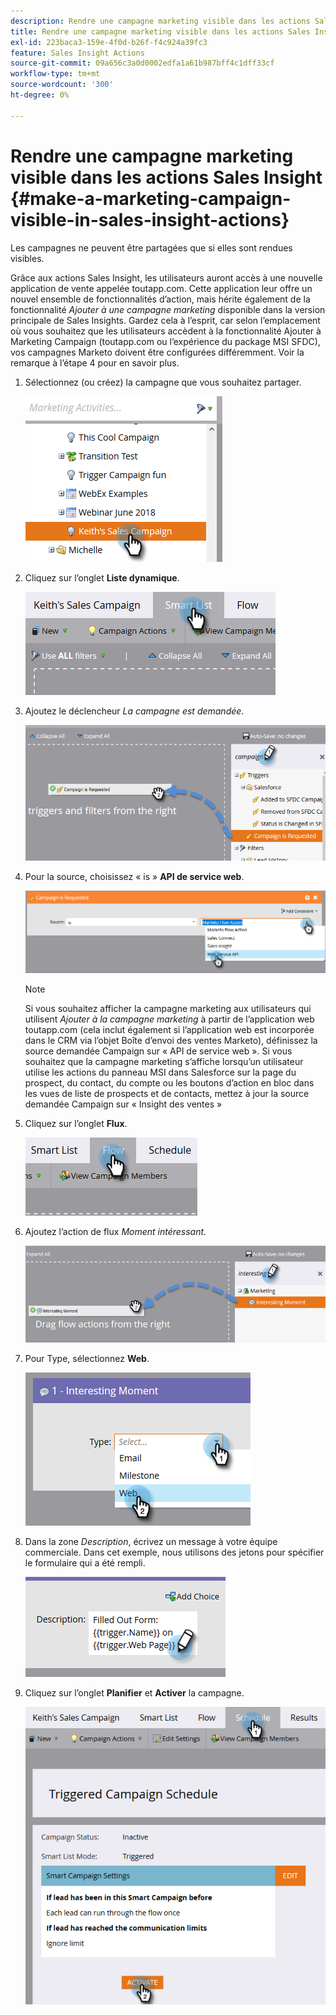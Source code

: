 ```yaml
---
description: Rendre une campagne marketing visible dans les actions Sales Insight - Documents Marketo - Documentation du produit
title: Rendre une campagne marketing visible dans les actions Sales Insight
exl-id: 223baca3-159e-4f0d-b26f-f4c924a39fc3
feature: Sales Insight Actions
source-git-commit: 09a656c3a0d0002edfa1a61b987bff4c1dff33cf
workflow-type: tm+mt
source-wordcount: '300'
ht-degree: 0%

---
```


# Rendre une campagne marketing visible dans les actions Sales Insight {#make-a-marketing-campaign-visible-in-sales-insight-actions}

Les campagnes ne peuvent être partagées que si elles sont rendues visibles.

Grâce aux actions Sales Insight, les utilisateurs auront accès à une nouvelle application de vente appelée toutapp.com. Cette application leur offre un nouvel ensemble de fonctionnalités d’action, mais hérite également de la fonctionnalité _Ajouter à une campagne marketing_ disponible dans la version principale de Sales Insights. Gardez cela à l’esprit, car selon l’emplacement où vous souhaitez que les utilisateurs accèdent à la fonctionnalité Ajouter à Marketing Campaign (toutapp.com ou l’expérience du package MSI SFDC), vos campagnes Marketo doivent être configurées différemment. Voir la remarque à l’étape 4 pour en savoir plus.

1. Sélectionnez (ou créez) la campagne que vous souhaitez partager.

   ![](assets/make-a-marketing-campaign-visible-sia-1.png)

1. Cliquez sur l’onglet **Liste dynamique**.

   ![](assets/make-a-marketing-campaign-visible-sia-2.png)

1. Ajoutez le déclencheur _La campagne est demandée_.

   ![](assets/make-a-marketing-campaign-visible-sia-3.png)

1. Pour la source, choisissez « is » **API de service web**.

   ![](assets/make-a-marketing-campaign-visible-sia-4.png)

   >[!NOTE]
   >
   >Si vous souhaitez afficher la campagne marketing aux utilisateurs qui utilisent _Ajouter à la campagne marketing_ à partir de l’application web toutapp.com (cela inclut également si l’application web est incorporée dans le CRM via l’objet Boîte d’envoi des ventes Marketo), définissez la source demandée Campaign sur « API de service web ». Si vous souhaitez que la campagne marketing s’affiche lorsqu’un utilisateur utilise les actions du panneau MSI dans Salesforce sur la page du prospect, du contact, du compte ou les boutons d’action en bloc dans les vues de liste de prospects et de contacts, mettez à jour la source demandée Campaign sur « Insight des ventes »

1. Cliquez sur l’onglet **Flux**.

   ![](assets/make-a-marketing-campaign-visible-sia-5.png)

1. Ajoutez l’action de flux _Moment intéressant_.

   ![](assets/make-a-marketing-campaign-visible-sia-6.png)

1. Pour Type, sélectionnez **Web**.

   ![](assets/make-a-marketing-campaign-visible-sia-7.png)

1. Dans la zone _Description_, écrivez un message à votre équipe commerciale. Dans cet exemple, nous utilisons des jetons pour spécifier le formulaire qui a été rempli.

   ![](assets/make-a-marketing-campaign-visible-sia-8.png)

1. Cliquez sur l’onglet **Planifier** et **Activer** la campagne.

   ![](assets/make-a-marketing-campaign-visible-sia-9.png)
